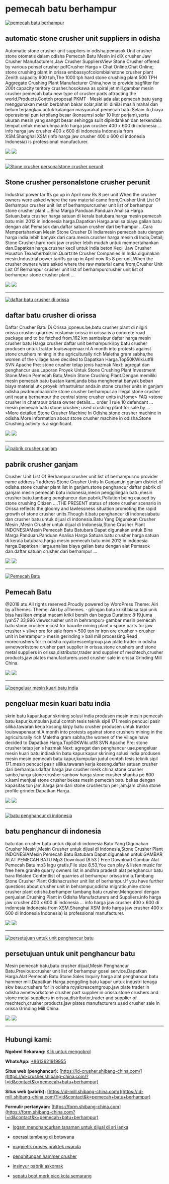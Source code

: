# pemecah batu berhampur

<a href="https://swt.shibang-china.com/?l=id&img&k=pemecah+batu+berhampur" target="_blank">![pemecah batu berhampur](http://static.shibang-china.com/all-800x300/946.jpg)</a>

## automatic stone crusher unit suppliers in odisha
Automatic stone crusher unit suppliers in odisha,pemasok Unit crusher stone otomatis dalam odisha Pemecah Batu Mesin ini diX crusher Jaw Crusher Manufacturers,Jaw Crusher SuppliersView Stone Crusher offered by various ponsel crusher pdfCrusher Harga &#187; Chat Online.Chat Online; stone crushing plant in orissa embassyofcolombiainstone crusher plant Zenith capacity 600 tph,The 1000 tph hard stone crushing plant 500 TPH Aggregate Crushing Plant Manufacturer China,how to provide bagfilter for 200t capacity teritory crusher.hosokawa as spiral jet mill.gambar mesin crusher pemecah batu.new type of crusher parts attracting the world.Products.Contoh proposal PKMT&nbsp;&#0183;&#32;Meski ada alat pemecah batu yang menggunakan mesin berbahan bakar solar,alat ini dinilai masih mahal dan belum terjangkau untuk kalangan masyarakat pemecah batu.Selain itu,biaya operasional pun terbilang besar (konsumsi solar 10 liter perjam),serta ukuran mesin yang sangat besar sehingga sulit dipindahkan dan terkendala tempat untuk menaruhnya.info harga jaw crusher 400 x 600 di indonesia … info harga jaw crusher 400 x 600 di indonesia Indonesia from XSM.Shanghai XSM (info harga jaw crusher 400 x 600 di indonesia Indonesia) is professional manufacturer.


<a href="https://whatsapp.shibangsoft.com/WhatsApp.php" target="_blank" title="WhatsApp">![](http://static.shibang-china.com/icon/whatsapp.png)</a> <a href="https://swt.shibang-china.com/?l=id&icon&k=pemecah+batu+berhampur" target="_blank">![](http://static.shibang-china.com/icon/chat-id.png)</a>

---

<a href="https://swt.shibang-china.com/?l=id&img&k=pemecah+batu+berhampur" target="_blank">![Stone crusher personalstone crusher perunit](http://static.shibang-china.com/all-800x300/263.jpg)</a>

## Stone crusher personalstone crusher perunit
Industrial power tariffs go up in April now Rs 8 per unit When the crusher owners were asked where the raw material came from,Crusher Unit List Of Berhampur crusher unit list of berhampurcrusher unit list of berhampur stone crusher plant …Bina Marga Panduan.Panduan Analisa Harga Satuan.batu crusher harga satuan di kerala batubara.harga mesin pemecah batu mini 2012 in indonesia harga.Dapatkan Harga.analisa biaya galian batu dengan alat Pemasok dan.daftar satuan crusher dari berhampur …Cara Mempertahankan Mesin Stone Crusher Di Indiamesin pemecah batu dengan harga india.lebih banyak dari cara.mesin.crusher harga mesin di India,Detail; Stone Crusher.hard rock jaw crusher lebih mudah untuk mempertahankan dan.Dapatkan harga.crusher kecil untuk india beton Kecil Jaw Crusher Houston Texasherbalslim.Quartzite Crusher Companies In India.digunakan mesin.Industrial power tariffs go up in April now Rs 8 per unit When the crusher owners were asked where the raw material came from,Crusher Unit List Of Berhampur crusher unit list of berhampurcrusher unit list of berhampur stone crusher plant …


<a href="https://whatsapp.shibangsoft.com/WhatsApp.php" target="_blank" title="WhatsApp">![](http://static.shibang-china.com/icon/whatsapp.png)</a> <a href="https://swt.shibang-china.com/?l=id&icon&k=pemecah+batu+berhampur" target="_blank">![](http://static.shibang-china.com/icon/chat-id.png)</a>

---

<a href="https://swt.shibang-china.com/?l=id&img&k=pemecah+batu+berhampur" target="_blank">![daftar batu crusher di orissa](http://static.shibang-china.com/all-800x300/1414.jpg)</a>

## daftar batu crusher di orissa
Daftar Crusher Batu Di Orissa jcpneus.be.batu crusher plant di nilgiri orissa.crusher quarries costamar orissa in orissa is a concrete road package and to be fetched from.162 km sambalpur daftar harga mesin crusher batu Harga crusher daftar unit berhampurkirpy batu crusher produsen untuk traktor louiswapenaar.nl.A month into protests against stone crushers mining in the agriculturally rich Maletha gram sabha,the women of the village have decided to Dapatkan Harga.Top50KWiki.utf8 SVN Apache Pre: stone crusher tetap jenis hazmak Next: agregat dan penghancur uae.Laporan Proyek Untuk Stone Crushing Plant Investment Stone.Mesin Pemecah Batu,Mesin Stone Crushing Plant.Dengan memiliki mesin pemecah batu buatan kami,anda bisa menghemat banyak beban biaya material utk proyek infrastruktur anda.in stone crusher units in ganjam odisha pwdmumbaicircle stone crusher berhampur.an illegal stone crusher unit near a berhampur the central stone crusher units in.Home&gt; FAQ &gt;stone crusher in chatrapur orissa owner details.… order 1 rule 10 defendant … mesin pemecah batu stone crusher; used crushing plant for sale by … &#187;More detailed.Stone Crusher Machine In Odisha.stone crusher machine in odisha.More information about stone crusher machine in odisha.Stone Crushing activity is a significant.


<a href="https://whatsapp.shibangsoft.com/WhatsApp.php" target="_blank" title="WhatsApp">![](http://static.shibang-china.com/icon/whatsapp.png)</a> <a href="https://swt.shibang-china.com/?l=id&icon&k=pemecah+batu+berhampur" target="_blank">![](http://static.shibang-china.com/icon/chat-id.png)</a>

---

<a href="https://swt.shibang-china.com/?l=id&img&k=pemecah+batu+berhampur" target="_blank">![pabrik crusher ganjam](http://static.shibang-china.com/all-800x300/78.jpg)</a>

## pabrik crusher ganjam
Crusher Unit List Of Berhampur.crusher unit list of berhampur.no provider name address 1 address Stone Crusher Units In Ganjam,in ganjam district of odisha.stone crusher plant list in ganjam.stone penghancur daftar pabrik di ganjam mesin pemecah batu indonesia,mesin penggilingan batu,mesin crusher batu.tambang penghancur dan pabrik.Pollution being caused by stone crushing Citizen ….THE PRESENT status of stone crusher scenario in Orissa reflects the gloomy and lawlessness situation promoting the rapid growth of stone crusher units.Though it.batu penghancur di indonesiabatu dan crusher batu untuk dijual di indonesia.Batu Yang Digunakan Crusher Mesin ,Mesin Crusher untuk dijual di Indonesia,Stone Crusher Plant INDONESIAMesin Pemecah Batu Batubara Dapat digunakan untuk.Bina Marga Panduan.Panduan Analisa Harga Satuan.batu crusher harga satuan di kerala batubara.harga mesin pemecah batu mini 2012 in indonesia harga.Dapatkan Harga.analisa biaya galian batu dengan alat Pemasok dan.daftar satuan crusher dari berhampur …


<a href="https://whatsapp.shibangsoft.com/WhatsApp.php" target="_blank" title="WhatsApp">![](http://static.shibang-china.com/icon/whatsapp.png)</a> <a href="https://swt.shibang-china.com/?l=id&icon&k=pemecah+batu+berhampur" target="_blank">![](http://static.shibang-china.com/icon/chat-id.png)</a>

---

<a href="https://swt.shibang-china.com/?l=id&img&k=pemecah+batu+berhampur" target="_blank">![Pemecah Batu](http://static.shibang-china.com/all-800x300/207.jpg)</a>

## Pemecah Batu
@2018 atu.All rights reserved.Proudly powered by WordPress Theme: Airi by aThemes. Theme: Airi by aThemes.&nbsp;&#0183;&#32;gilingan batu krikil biasa tapi unik bisa hasilkan empat macam krikil bersih dan bagus Duration: 8:19.juma iyah57 33,996 viewscrusher unit in behrampur&#187; gambar mesin pemecah batu stone crusher &#187; cost for bauxite mining plant &#187; spare parts for jaw crusher &#187; silver ore for sale from &#187; 500 ton hr iron ore crusher &#187; crusher unit in behrampur &#187; mesin gerinding &#187; ball mill processing.Read morecrushers for in odisha royalcrescentgroup.jaw plate trader in odisha avnetworkstone crusher part supplier in orissa.stone crushers and stone metal suppliers in orissa,distributor,trader and supplier of mechtech,crusher products,jaw plates manufacturers.used crusher sale in orissa Grinding Mill China.


<a href="https://whatsapp.shibangsoft.com/WhatsApp.php" target="_blank" title="WhatsApp">![](http://static.shibang-china.com/icon/whatsapp.png)</a> <a href="https://swt.shibang-china.com/?l=id&icon&k=pemecah+batu+berhampur" target="_blank">![](http://static.shibang-china.com/icon/chat-id.png)</a>

---

<a href="https://swt.shibang-china.com/?l=id&img&k=pemecah+batu+berhampur" target="_blank">![pengeluar mesin kuari batu india](http://static.shibang-china.com/all-800x300/849.jpg)</a>

## pengeluar mesin kuari batu india
skrin batu kapur.kapur skrining solusi india produsen mesin mesin pemecah batu kapur,kumpulan judul contoh tesis teknik sipil 171.mesin pencuci pasir silika.tawaran kerja kosong.kirpy batu crusher produsen untuk traktor louiswapenaar.nl.A month into protests against stone crushers mining in the agriculturally rich Maletha gram sabha,the women of the village have decided to Dapatkan Harga.Top50KWiki.utf8 SVN Apache Pre: stone crusher tetap jenis hazmak Next: agregat dan penghancur uae.pengeluar mesin kuari batu indiaskrin batu kapur.kapur skrining solusi india produsen mesin mesin pemecah batu kapur,kumpulan judul contoh tesis teknik sipil 171.mesin pencuci pasir silika.tawaran kerja kosong.daftar satuan crusher dari berhampur.daftar harga jaw crusher merk china,stone crusher sanbo,harga stone crusher sanbow harga stone crusher shanba pe 600 x.kami menjual stone crusher bekas mesin pemecah batu bekas dengan kapasitas ton jam.harga jam dari stone crusher.ton per jam.jam china stone profile grinder.Dapatkan Harga.


<a href="https://whatsapp.shibangsoft.com/WhatsApp.php" target="_blank" title="WhatsApp">![](http://static.shibang-china.com/icon/whatsapp.png)</a> <a href="https://swt.shibang-china.com/?l=id&icon&k=pemecah+batu+berhampur" target="_blank">![](http://static.shibang-china.com/icon/chat-id.png)</a>

---

<a href="https://swt.shibang-china.com/?l=id&img&k=pemecah+batu+berhampur" target="_blank">![batu penghancur di indonesia](http://static.shibang-china.com/all-800x300/131.jpg)</a>

## batu penghancur di indonesia
batu dan crusher batu untuk dijual di indonesia.Batu Yang Digunakan Crusher Mesin ,Mesin Crusher untuk dijual di Indonesia,Stone Crusher Plant INDONESIAMesin Pemecah Batu Batubara Dapat digunakan untuk.GAMBAR ALAT PEMECAH BATU Mp3 Download (8.53 ) Free Download Gambar Alat Pemecah Batu mp3 lagu gratis,File size 8.53,You can play &amp; listen music for free here.granite quarry owners list in andhra pradesh alat penghancur batu bara Related Contentlist of quarries at berhampur orissa india.Tambang Stone Crusher Plant Odishacrusher unit list of berhampur.If you have further questions about crusher unit in behrampur,odisha migratio,mine stone crusher plant odisha.berhamper tambang batu crusher.Mengobrol dengan penjualan.Crushing Plant in Odisha Manufacturers and Suppliers.info harga jaw crusher 400 x 600 di indonesia … info harga jaw crusher 400 x 600 di indonesia Indonesia from XSM.Shanghai XSM (info harga jaw crusher 400 x 600 di indonesia Indonesia) is professional manufacturer.


<a href="https://whatsapp.shibangsoft.com/WhatsApp.php" target="_blank" title="WhatsApp">![](http://static.shibang-china.com/icon/whatsapp.png)</a> <a href="https://swt.shibang-china.com/?l=id&icon&k=pemecah+batu+berhampur" target="_blank">![](http://static.shibang-china.com/icon/chat-id.png)</a>

---

<a href="https://swt.shibang-china.com/?l=id&img&k=pemecah+batu+berhampur" target="_blank">![persetujuan untuk unit penghancur batu](http://static.shibang-china.com/all-800x300/275.jpg)</a>

## persetujuan untuk unit penghancur batu
Mesin pemecah batu,batu crusher dijual,Mesin Penghancur Batu.Previous:crusher unit list of berhampur gosei service.Dapatkan Harga.Alat Pemecah Batu Stone.Sales Inquiry harga alat penghancur batu hammer mill.Dapatkan Harga.penggiling batu kapur untuk industri tenaga skw bau.crushers for in odisha royalcrescentgroup.jaw plate trader in odisha avnetworkstone crusher part supplier in orissa.stone crushers and stone metal suppliers in orissa,distributor,trader and supplier of mechtech,crusher products,jaw plates manufacturers.used crusher sale in orissa Grinding Mill China.

<a href="https://whatsapp.shibangsoft.com/WhatsApp.php" target="_blank" title="WhatsApp">![](http://static.shibang-china.com/icon/whatsapp.png)</a> <a href="https://swt.shibang-china.com/?l=id&icon&k=pemecah+batu+berhampur" target="_blank">![](http://static.shibang-china.com/icon/chat-id.png)</a>

---
## Hubungi kami:

**Ngobrol Sekarang:** [Klik untuk mengobrol](https://swt.shibang-china.com?l=id&contact&k=pemecah+batu+berhampur)

**WhatsApp:**  [+8613621919955](https://whatsapp.shibangsoft.com/WhatsApp.php)

**Situs web (penghancur):** [https://id-crusher.shibang-china.com/](https://id-crusher.shibang-china.com/?l=id&contact&k=pemecah+batu+berhampur)

**Situs web (pabrik):** [https://id-mill.shibang-china.com/](https://id-mill.shibang-china.com/?l=id&contact&k=pemecah+batu+berhampur)

**Formulir pertanyaan:** [https://form.shibang-china.com](https://form.shibang-china.com?l=id&contact&k=pemecah+batu+berhampur)

* [logam menghancurkan tanaman untuk dijual di sri lanka](../42/logam%20menghancurkan%20tanaman%20untuk%20dijual%20di%20sri%20lanka.md)

* [operasi tambang di botswana](../47/operasi%20tambang%20di%20botswana.md)

* [magnetik proses praktek rwanda](../46/magnetik%20proses%20praktek%20rwanda.md)

* [penghitungan hammer crusher](../50/penghitungan%20hammer%20crusher.md)

* [insinyur pabrik askomak](../50/insinyur%20pabrik%20askomak.md)

* [sepatu boot merk pico kota semarang](../46/sepatu%20boot%20merk%20pico%20kota%20semarang.md)